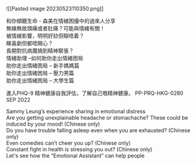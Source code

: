 ![[Pasted image 20230523110350.png]]


和你傾聽生命 - 森美在情緒困擾中的過來人分享  
無緣無故頭痛或者肚痛？可能與情緒有關！  
被情緒影響，明明好攰但瞓唔着？  
睇喜劇但都唔開心？  
長期對抗病魔搞到精神緊張？  
情緒助理 –如何助你走出情緒困局  
助你走出情緒困局 – 新手媽媽篇  
助你走出情緒困局 – 壓力男篇  
助你走出情緒困局 – 大學生篇


進入PHQ-9 精神健康自我評估，了解自己嘅精神健康。
PP-PRQ-HKG-0280 SEP 2022


Sammy Leung’s experience sharing in emotional distress  
Are you getting unexplainable headache or stomachache? These could be induced by your mood! (Chinese only)  
Do you have trouble falling asleep even when you are exhausted? (Chinese only)  
Even comedies can’t cheer you up? (Chinese only)  
Constant fight in health is stressing you out? (Chinese only)  
Let's see how the “Emotional Assistant” can help people